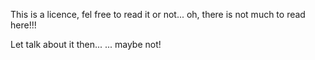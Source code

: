 This is a licence, fel free to read it or not...
oh, there is not much to read here!!!

Let talk about it then...
... maybe not!